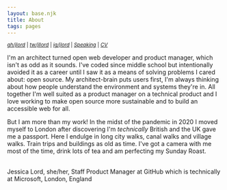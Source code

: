 ```yaml
---
layout: base.njk
title: About
tags: pages
---
```


<small><em>[gh/jlord](https://github.com/jlord)</em> | <em>[tw/jllord](https://twitter.com/jllord)</em> | <em>[ig/jlord](https://instagram.com/jlord)</em> | <em>[Speaking](/speaking)</em> | <em>[CV](https://read.cv/jlord)</em></small>
<!-- TODO: You need a photo, rename page your name -->
<span class="mega-text">
I'm an architect turned open web developer and product manager, which isn't as odd as it sounds. I've coded since middle school but intentionally avoided it as a career until I saw it as a means of solving problems I cared about: open source. My architect-brain puts users first, I'm always thinking about how people understand the environment and systems they're in. All together I'm well suited as a product manager on a technical product and I love working to make open source more sustainable and to build an accessible web for all.  
</span>

<p>But I am more than my work! In the midst of the pandemic in 2020 I moved myself to London after discovering I'm <em>technically</em> British and the UK gave me a passport. Here I endulge in long city walks, canal walks and village walks. Train trips and buildings as old as time. I've got a camera with me most of the time, drink lots of tea and am perfecting my Sunday Roast. </p>
<br><span class="meta-text">
Jessica Lord, she/her, Staff Product Manager at GitHub which is technically at Microsoft, London, England
</span>
<!-- I lead [GitHub Sponsors](https://github.com/sponsors). I hail from the geographic center of the state of Georgia and reside in London, England.  -->

<!-- I'm a backend engineer at [Splice](https://splice.com). Before that I worked on a bunch of things at [GitHub](https://github.com), last was starting the [Electron](https://electronjs.org) team. The year that changed everything was being a [Code for America](https://www.codeforamerica.org) fellow in 2012.

I did the fellowship after working at the City of Boston's Urban Design Technology group and an architecture firm. Before that I was in college, Georgia Tech, graduating with an architecture degree. Before all that I was an awkward teen in Middle Georgia and a baby!

I champion open knowledge, documentation, and kindness. Also: [open source is a privilege](/blog/osos-talk.html). Selected side projects are on my [work](/work.html) page. -->

<!-- TODO: Auto add anchors to headers -->
<!-- ## <span id="speaking">Speaking</span> -->
<!-- TODO: If no url, skip, or go add missing urls -->
<!-- {% for event in events %}
- [{{ event.title }}]({{ event.url }}) <span class="meta-text">{{ event.details }}</span>
{%- endfor %} -->
